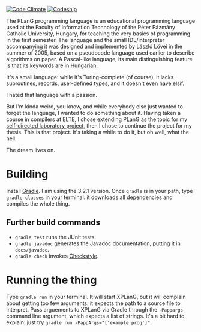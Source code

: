 [![Code Climate](https://codeclimate.com/github/Botffy/XPLanG/badges/gpa.svg)](https://codeclimate.com/github/Botffy/XPLanG)
[![Codeship](https://codeship.com/projects/af791830-9e3d-0134-355d-328bd15b6072/status?branch=master)](https://app.codeship.com/projects/188927)

The PLanG programming language is an educational programming language used at the Faculty of Information Technology of the Péter Pázmány Catholic University, Hungary, for teaching the very basics of programming in the first semester. The language and the small IDE/interpreter accompanying it was designed and implemented by László Lövei in the summer of 2005, based on a pseudocode language used earlier to describe algorithms on paper. A Pascal-like language, its main distinguishing feature is that its keywords are in Hungarian.

It's a small language: while it's Turing-complete (of course), it lacks subroutines, records, user-defined types, and it doesn't even have elsif.

I hated that language with a passion.

But I'm kinda weird, you know, and while everybody else just wanted to forget the language, I wanted to do something about it. Having taken a course in compilers at ELTE, I chose extending PLanG as the topic for my [self-directed laboratory project](https://github.com/Botffy/onlab), then I chose to continue the project for my thesis. This is that project. It's taking a while to do it, but oh well, what the hell.

The dream lives on.

# Building

Install [Gradle](https://gradle.org). I am using the 3.2.1 version. Once `gradle` is in your path, type `gradle classes` in your terminal: it downloads all dependencies and compiles the whole thing.

## Further build commands

- `gradle test` runs the JUnit tests.
- `gradle javadoc` generates the Javadoc documentation, putting it in `docs/javadoc`.
- `gradle check` invokes [Checkstyle](./config/checkstyle/README.md).

# Running the thing

Type `gradle run` in your terminal. It will start XPLanG, but it will complain about getting too few arguments: it expects the path to a source file to interpret. Pass arguements to XPLanG via Gradle through the `-Pappargs` command line argument, which expects a list of strings. It's a bit hard to explain: just try `gradle run -PappArgs="['example.prog']"`.

